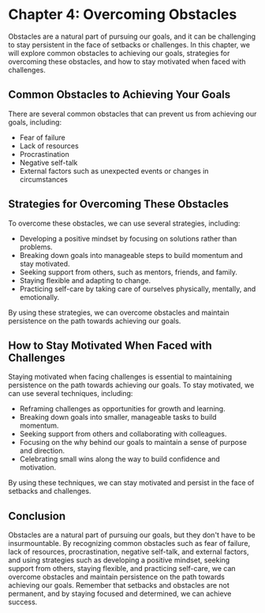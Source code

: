Chapter 4: Overcoming Obstacles
===============================

Obstacles are a natural part of pursuing our goals, and it can be challenging to stay persistent in the face of setbacks or challenges. In this chapter, we will explore common obstacles to achieving our goals, strategies for overcoming these obstacles, and how to stay motivated when faced with challenges.

Common Obstacles to Achieving Your Goals
----------------------------------------

There are several common obstacles that can prevent us from achieving our goals, including:

* Fear of failure
* Lack of resources
* Procrastination
* Negative self-talk
* External factors such as unexpected events or changes in circumstances

Strategies for Overcoming These Obstacles
-----------------------------------------

To overcome these obstacles, we can use several strategies, including:

* Developing a positive mindset by focusing on solutions rather than problems.
* Breaking down goals into manageable steps to build momentum and stay motivated.
* Seeking support from others, such as mentors, friends, and family.
* Staying flexible and adapting to change.
* Practicing self-care by taking care of ourselves physically, mentally, and emotionally.

By using these strategies, we can overcome obstacles and maintain persistence on the path towards achieving our goals.

How to Stay Motivated When Faced with Challenges
------------------------------------------------

Staying motivated when facing challenges is essential to maintaining persistence on the path towards achieving our goals. To stay motivated, we can use several techniques, including:

* Reframing challenges as opportunities for growth and learning.
* Breaking down goals into smaller, manageable tasks to build momentum.
* Seeking support from others and collaborating with colleagues.
* Focusing on the why behind our goals to maintain a sense of purpose and direction.
* Celebrating small wins along the way to build confidence and motivation.

By using these techniques, we can stay motivated and persist in the face of setbacks and challenges.

Conclusion
----------

Obstacles are a natural part of pursuing our goals, but they don't have to be insurmountable. By recognizing common obstacles such as fear of failure, lack of resources, procrastination, negative self-talk, and external factors, and using strategies such as developing a positive mindset, seeking support from others, staying flexible, and practicing self-care, we can overcome obstacles and maintain persistence on the path towards achieving our goals. Remember that setbacks and obstacles are not permanent, and by staying focused and determined, we can achieve success.
